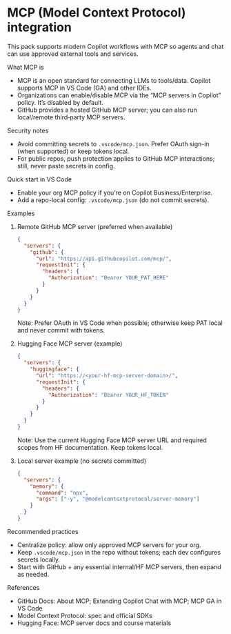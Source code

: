 # MCP (Model Context Protocol) integration

This pack supports modern Copilot workflows with MCP so agents and chat can use approved external tools and services.

What MCP is

- MCP is an open standard for connecting LLMs to tools/data. Copilot supports MCP in VS Code (GA) and other IDEs.
- Organizations can enable/disable MCP via the “MCP servers in Copilot” policy. It’s disabled by default.
- GitHub provides a hosted GitHub MCP server; you can also run local/remote third‑party MCP servers.

Security notes

- Avoid committing secrets to `.vscode/mcp.json`. Prefer OAuth sign-in (when supported) or keep tokens local.
- For public repos, push protection applies to GitHub MCP interactions; still, never paste secrets in config.

Quick start in VS Code

- Enable your org MCP policy if you’re on Copilot Business/Enterprise.
- Add a repo-local config: `.vscode/mcp.json` (do not commit secrets).

Examples

1. Remote GitHub MCP server (preferred when available)

    ```json
    {
      "servers": {
        "github": {
          "url": "https://api.githubcopilot.com/mcp/",
          "requestInit": {
            "headers": {
              "Authorization": "Bearer YOUR_PAT_HERE"
            }
          }
        }
      }
    }
    ```

    Note: Prefer OAuth in VS Code when possible; otherwise keep PAT local and never
    commit with tokens.

2. Hugging Face MCP server (example)

    ```json
    {
      "servers": {
        "huggingface": {
          "url": "https://<your-hf-mcp-server-domain>/",
          "requestInit": {
            "headers": {
              "Authorization": "Bearer YOUR_HF_TOKEN"
            }
          }
        }
      }
    }
    ```

    Note: Use the current Hugging Face MCP server URL and required scopes from HF
    documentation. Keep tokens local.

3. Local server example (no secrets committed)

    ```json
    {
      "servers": {
        "memory": {
          "command": "npx",
          "args": ["-y", "@modelcontextprotocol/server-memory"]
        }
      }
    }
    ```

Recommended practices

- Centralize policy: allow only approved MCP servers for your org.
- Keep `.vscode/mcp.json` in the repo without tokens; each dev configures secrets locally.
- Start with GitHub + any essential internal/HF MCP servers, then expand as needed.

References

- GitHub Docs: About MCP; Extending Copilot Chat with MCP; MCP GA in VS Code
- Model Context Protocol: spec and official SDKs
- Hugging Face: MCP server docs and course materials
